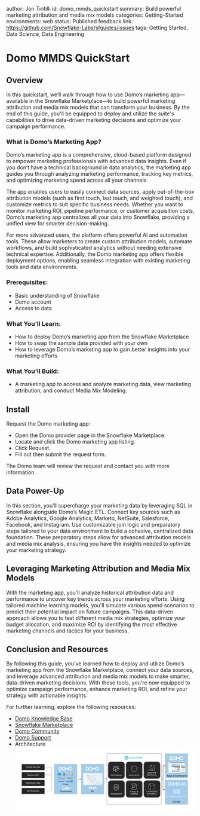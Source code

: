 author: Jon Tiritilli
id: domo_mmds_quickstart
summary: Build powerful marketing attribution and media mix models
categories: Getting-Started
environments: web
status: Published
feedback link: https://github.com/Snowflake-Labs/sfguides/issues
tags: Getting Started, Data Science, Data Engineering

# Domo MMDS QuickStart
<!-- ------------------------ -->
## Overview

In this quickstart, we’ll walk through how to use Domo’s marketing app—available in the Snowflake Marketplace—to build powerful marketing attribution and media mix models that can transform your business. By the end of this guide, you'll be equipped to deploy and utilize the suite's capabilities to drive data-driven marketing decisions and optimize your campaign performance.

### What is Domo’s Marketing App?

Domo’s marketing app is a comprehensive, cloud-based platform designed to empower marketing professionals with advanced data insights. Even if you don’t have a technical background in data analytics, the marketing app guides you through analyzing marketing performance, tracking key metrics, and optimizing marketing spend across all your channels.

The app enables users to easily connect data sources, apply out-of-the-box attribution models (such as first touch, last touch, and weighted touch), and customize metrics to suit specific business needs. Whether you want to monitor marketing ROI, pipeline performance, or customer acquisition costs, Domo’s marketing app centralizes all your data into Snowflake, providing a unified view for smarter decision-making.

For more advanced users, the platform offers powerful AI and automation tools. These allow marketers to create custom attribution models, automate workflows, and build sophisticated analytics without needing extensive technical expertise. Additionally, the Domo marketing app offers flexible deployment options, enabling seamless integration with existing marketing tools and data environments.

### Prerequisites:

- Basic understanding of Snowflake
- Domo account
- Access to data

### What You’ll Learn:

- How to deploy Domo’s marketing app from the Snowflake Marketplace
- How to swap the sample data provided with your own
- How to leverage Domo’s marketing app to gain better insights into your marketing efforts

### What You'll Build:

- A marketing app to access and analyze marketing data, view marketing attribution, and conduct Media Mix Modeling.

## Install

Request the Domo marketing app:

- Open the Domo provider page in the Snowflake Marketplace.
- Locate and click the Domo marketing app listing.
- Click Request.
- Fill out then submit the request form.

The Domo team will review the request and contact you with more information.

## Data Power-Up

In this section, you'll supercharge your marketing data by leveraging SQL in Snowflake alongside Domo’s Magic ETL. Connect key sources such as Adobe Analytics, Google Analytics, Marketo, NetSuite, Salesforce, Facebook, and Instagram. Use customizable join logic and preparatory steps tailored to your data environment to build a cohesive, centralized data foundation. These preparatory steps allow for advanced attribution models and media mix analysis, ensuring you have the insights needed to optimize your marketing strategy.

## Leveraging Marketing Attribution and Media Mix Models

With the marketing app, you’ll analyze historical attribution data and performance to uncover key trends across your marketing efforts. Using tailored machine learning models, you'll simulate various spend scenarios to predict their potential impact on future campaigns. This data-driven approach allows you to test different media mix strategies, optimize your budget allocation, and maximize ROI by identifying the most effective marketing channels and tactics for your business.

## Conclusion and Resources

By following this guide, you’ve learned how to deploy and utilize Domo’s marketing app from the Snowflake Marketplace, connect your data sources, and leverage advanced attribution and media mix models to make smarter, data-driven marketing decisions. With these tools, you're now equipped to optimize campaign performance, enhance marketing ROI, and refine your strategy with actionable insights.

For further learning, explore the following resources:

- [Domo Knowledge Base](https://domo-support.domo.com/s/knowledge-base?language=en_US)
- [Snowflake Marketplace](https://www.snowflake.com/en/data-cloud/marketplace/)
- [Domo Community](https://www.domo.com/domo-central/community)
- [Domo Support](https://www.domo.com/client-services/domo-support)
- Architecture
  <img src="assets/product-feature-partner-integration-snowflake-analytics-stack-horizontal-marketing-light.png" width="600" />